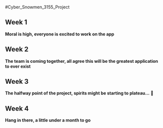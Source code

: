 #Cyber_Snowmen_3155_Project

## Week 1
**Moral is high, everyone is excited to work on the app**

## Week 2
**The team is coming together, all agree this will be the greatest application to ever exist**

## Week 3
**The halfway point of the project, spirits might be starting to plateau...** :eyes:

## Week 4
**Hang in there, a little under a month to go**
